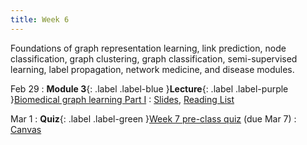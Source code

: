 ```yaml
---
title: Week 6
---
```


Foundations of graph representation learning, link prediction, node classification, graph clustering, graph classification, semi-supervised learning, label propagation, network medicine, and disease modules.

Feb 29
: **Module 3**{: .label .label-blue }**Lecture**{: .label .label-purple }[Biomedical graph learning Part I](/BMI702/lectures/module3/week06)
  : [Slides](/BMIF203/assets/zitnik-BMI702-L6.pdf), [Reading List](/BMIF203/lectures/module3/week06)

Mar 1
: **Quiz**{: .label .label-green }[Week 7 pre-class quiz](#) (due Mar 7)
  : [Canvas](https://canvas.harvard.edu/courses/134015)
